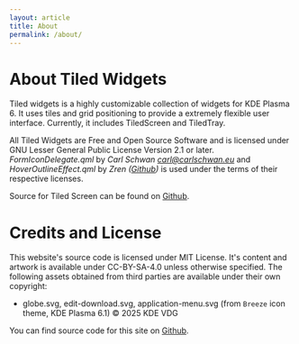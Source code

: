 ```yaml
---
layout: article
title: About
permalink: /about/
---
```


# About Tiled Widgets

Tiled widgets is a highly customizable collection of widgets for KDE Plasma 6. It uses tiles and grid positioning to provide a extremely flexible user interface. Currently, it includes TiledScreen and TiledTray.

<!--  TODO: Fill in names -->
All Tiled Widgets are Free and Open Source Software and is licensed under GNU Lesser General Public License Version 2.1 or later. *FormIconDelegate.qml* by *Carl Schwan [carl@carlschwan.eu](mailto://carl@carlschwan.eu)* and *HoverOutlineEffect.qml* by *Zren ([Github](https://github.com/Zren))* is used under the terms of their respective licenses.

Source for Tiled Screen can be found on [Github](https://github.com/kavinunethsara/tiledscreen).

<!-- Source for Tiled Tray can be found on [Github](https://github.com/kavinunethsara/tiledtray). -->

# Credits and License

This website's source code is licensed under MIT License. It's content and artwork is available under CC-BY-SA-4.0 unless otherwise specified. The following assets obtained from third parties are available under their own copyright:

- globe.svg, edit-download.svg, application-menu.svg (from `Breeze` icon theme, KDE Plasma 6.1) &copy; 2025 KDE VDG

You can find source code for this site on [Github](https://github.com/kavinunethsara/tiledwidgets).
